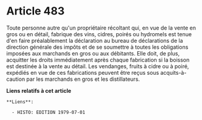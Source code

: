 # Article 483

Toute personne autre qu'un propriétaire récoltant qui, en vue de la vente en gros ou en détail, fabrique des vins, cidres,
poirés ou hydromels est tenue d'en faire préalablement la déclaration au bureau de déclarations de la direction générale des
impôts et de se soumettre à toutes les obligations imposées aux marchands en gros ou aux débitants. Elle doit, de plus,
acquitter les droits immédiatement après chaque fabrication si la boisson est destinée à la vente au détail. Les vendanges,
fruits à cidre ou à poiré, expédiés en vue de ces fabrications peuvent être reçus sous acquits-à-caution par les marchands en
gros et les distillateurs.

**Liens relatifs à cet article**

	**Liens**:

	  - HISTO: EDITION 1979-07-01
